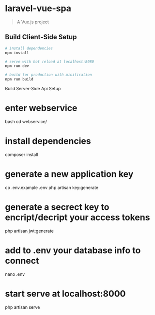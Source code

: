 # laravel-vue-spa

> A Vue.js project

## Build Client-Side Setup

``` bash
# install dependencies
npm install

# serve with hot reload at localhost:8080
npm run dev

# build for production with minification
npm run build
```

Build Server-Side Api Setup
# enter webservice
bash
cd webservice/

# install dependencies
composer install

# generate a new application key
cp .env.example .env
php artisan key:generate

# generate a secrect key to encript/decript your access tokens
php artisan jwt:generate

# add to .env your database info to connect
nano .env

# start serve at localhost:8000
php artisan serve

